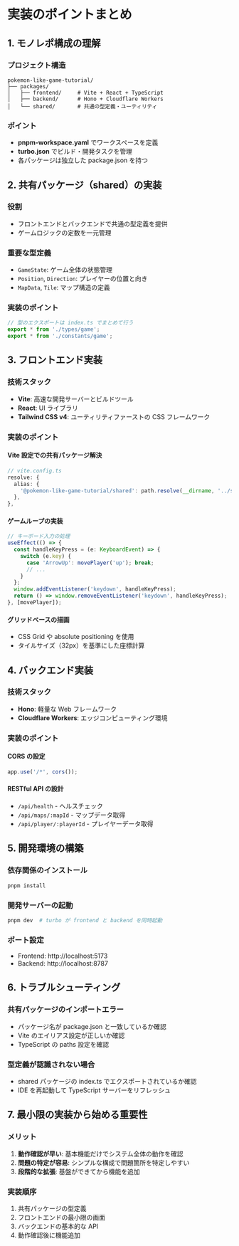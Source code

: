 # 実装のポイントまとめ

## 1. モノレポ構成の理解

### プロジェクト構造
```
pokemon-like-game-tutorial/
├── packages/
│   ├── frontend/     # Vite + React + TypeScript
│   ├── backend/      # Hono + Cloudflare Workers  
│   └── shared/       # 共通の型定義・ユーティリティ
```

### ポイント
- **pnpm-workspace.yaml** でワークスペースを定義
- **turbo.json** でビルド・開発タスクを管理
- 各パッケージは独立した package.json を持つ

## 2. 共有パッケージ（shared）の実装

### 役割
- フロントエンドとバックエンドで共通の型定義を提供
- ゲームロジックの定数を一元管理

### 重要な型定義
- `GameState`: ゲーム全体の状態管理
- `Position`, `Direction`: プレイヤーの位置と向き
- `MapData`, `Tile`: マップ構造の定義

### 実装のポイント
```typescript
// 型のエクスポートは index.ts でまとめて行う
export * from './types/game';
export * from './constants/game';
```

## 3. フロントエンド実装

### 技術スタック
- **Vite**: 高速な開発サーバーとビルドツール
- **React**: UI ライブラリ
- **Tailwind CSS v4**: ユーティリティファーストの CSS フレームワーク

### 実装のポイント

#### Vite 設定での共有パッケージ解決
```typescript
// vite.config.ts
resolve: {
  alias: {
    '@pokemon-like-game-tutorial/shared': path.resolve(__dirname, '../shared/src'),
  },
},
```

#### ゲームループの実装
```typescript
// キーボード入力の処理
useEffect(() => {
  const handleKeyPress = (e: KeyboardEvent) => {
    switch (e.key) {
      case 'ArrowUp': movePlayer('up'); break;
      // ...
    }
  };
  window.addEventListener('keydown', handleKeyPress);
  return () => window.removeEventListener('keydown', handleKeyPress);
}, [movePlayer]);
```

#### グリッドベースの描画
- CSS Grid や absolute positioning を使用
- タイルサイズ（32px）を基準にした座標計算

## 4. バックエンド実装

### 技術スタック
- **Hono**: 軽量な Web フレームワーク
- **Cloudflare Workers**: エッジコンピューティング環境

### 実装のポイント

#### CORS の設定
```typescript
app.use('/*', cors());
```

#### RESTful API の設計
- `/api/health` - ヘルスチェック
- `/api/maps/:mapId` - マップデータ取得
- `/api/player/:playerId` - プレイヤーデータ取得

## 5. 開発環境の構築

### 依存関係のインストール
```bash
pnpm install
```

### 開発サーバーの起動
```bash
pnpm dev  # turbo が frontend と backend を同時起動
```

### ポート設定
- Frontend: http://localhost:5173
- Backend: http://localhost:8787

## 6. トラブルシューティング

### 共有パッケージのインポートエラー
- パッケージ名が package.json と一致しているか確認
- Vite のエイリアス設定が正しいか確認
- TypeScript の paths 設定を確認

### 型定義が認識されない場合
- shared パッケージの index.ts でエクスポートされているか確認
- IDE を再起動して TypeScript サーバーをリフレッシュ

## 7. 最小限の実装から始める重要性

### メリット
1. **動作確認が早い**: 基本機能だけでシステム全体の動作を確認
2. **問題の特定が容易**: シンプルな構成で問題箇所を特定しやすい
3. **段階的な拡張**: 基盤ができてから機能を追加

### 実装順序
1. 共有パッケージの型定義
2. フロントエンドの最小限の画面
3. バックエンドの基本的な API
4. 動作確認後に機能追加